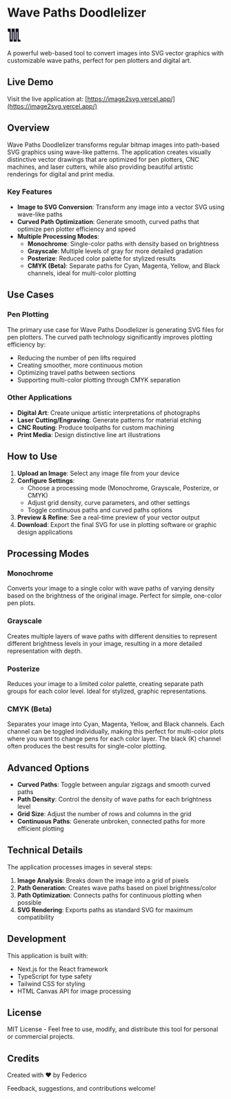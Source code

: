 # Wave Paths Doodlelizer

![Wave Paths Doodlelizer](./public/favicon-32x32.png)

A powerful web-based tool to convert images into SVG vector graphics with customizable wave paths, perfect for pen plotters and digital art.

## Live Demo

Visit the live application at: [https://image2svg.vercel.app/](https://image2svg.vercel.app/)

## Overview

Wave Paths Doodlelizer transforms regular bitmap images into path-based SVG graphics using wave-like patterns. The application creates visually distinctive vector drawings that are optimized for pen plotters, CNC machines, and laser cutters, while also providing beautiful artistic renderings for digital and print media.

### Key Features

- **Image to SVG Conversion**: Transform any image into a vector SVG using wave-like paths
- **Curved Path Optimization**: Generate smooth, curved paths that optimize pen plotter efficiency and speed
- **Multiple Processing Modes**:
  - **Monochrome**: Single-color paths with density based on brightness
  - **Grayscale**: Multiple levels of gray for more detailed gradation
  - **Posterize**: Reduced color palette for stylized results
  - **CMYK (Beta)**: Separate paths for Cyan, Magenta, Yellow, and Black channels, ideal for multi-color plotting

## Use Cases

### Pen Plotting

The primary use case for Wave Paths Doodlelizer is generating SVG files for pen plotters. The curved path technology significantly improves plotting efficiency by:

- Reducing the number of pen lifts required
- Creating smoother, more continuous motion
- Optimizing travel paths between sections
- Supporting multi-color plotting through CMYK separation

### Other Applications

- **Digital Art**: Create unique artistic interpretations of photographs
- **Laser Cutting/Engraving**: Generate patterns for material etching
- **CNC Routing**: Produce toolpaths for custom machining
- **Print Media**: Design distinctive line art illustrations

## How to Use

1. **Upload an Image**: Select any image file from your device
2. **Configure Settings**:
   - Choose a processing mode (Monochrome, Grayscale, Posterize, or CMYK)
   - Adjust grid density, curve parameters, and other settings
   - Toggle continuous paths and curved paths options
3. **Preview & Refine**: See a real-time preview of your vector output
4. **Download**: Export the final SVG for use in plotting software or graphic design applications

## Processing Modes

### Monochrome

Converts your image to a single color with wave paths of varying density based on the brightness of the original image. Perfect for simple, one-color pen plots.

### Grayscale

Creates multiple layers of wave paths with different densities to represent different brightness levels in your image, resulting in a more detailed representation with depth.

### Posterize

Reduces your image to a limited color palette, creating separate path groups for each color level. Ideal for stylized, graphic representations.

### CMYK (Beta)

Separates your image into Cyan, Magenta, Yellow, and Black channels. Each channel can be toggled individually, making this perfect for multi-color plots where you want to change pens for each color layer. The black (K) channel often produces the best results for single-color plotting.

## Advanced Options

- **Curved Paths**: Toggle between angular zigzags and smooth curved paths
- **Path Density**: Control the density of wave paths for each brightness level
- **Grid Size**: Adjust the number of rows and columns in the grid
- **Continuous Paths**: Generate unbroken, connected paths for more efficient plotting

## Technical Details

The application processes images in several steps:

1. **Image Analysis**: Breaks down the image into a grid of pixels
2. **Path Generation**: Creates wave paths based on pixel brightness/color
3. **Path Optimization**: Connects paths for continuous plotting when possible
4. **SVG Rendering**: Exports paths as standard SVG for maximum compatibility

## Development

This application is built with:

- Next.js for the React framework
- TypeScript for type safety
- Tailwind CSS for styling
- HTML Canvas API for image processing

## License

MIT License - Feel free to use, modify, and distribute this tool for personal or commercial projects.

## Credits

Created with ❤️ by Federico

Feedback, suggestions, and contributions welcome!
